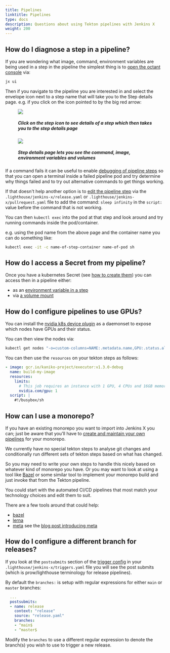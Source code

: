 ```yaml
---
title: Pipelines
linktitle: Pipelines
type: docs
description: Questions about using Tekton pipelines with Jenkins X
weight: 200
---
```


## How do I diagnose a step in a pipeline?

If you are wondering what image, command, environment variables are being used in a step in the pipeline the simplest thing is to [open the octant console](/v3/develop/ui/octant/) via:

```bash 
jx ui
```

Then if you navigate to the pipeline you are interested in and select the envelope icon next to a step name that will take you to the Step details page. e.g. if you click on the icon pointed to by the big red arrow:

<figure>
<img src="/images/developing/octant-step-click.png" />
<figcaption>
<h5>Click on the step icon to see details of a step which then takes you to the step details page</h5>
</figcaption>
</figure>


<figure>
<img src="/images/developing/octant-step.png" />
<figcaption>
<h5>Step details page lets you see the command, image, environment variables and volumes</h5>
</figcaption>
</figure>

If a command fails it can be useful to enable [debugging of pipeline steps](/v3/develop/pipelines/debugging/) so that you can open a terminal inside a failed pipeline pod and try determine why things failed and to try out alternative commands to get things working.

If that doesn't help another option is to [edit the pipeline step](/v3/develop/pipelines/#editing-pipelines) via the `.lighthouse/jenkins-x/release.yaml` or  `.lighthouse/jenkins-x/pullrequest.yaml` file to add the command: `sleep infinity` in the `script:` value before the command that is not working.

You can then `kubectl exec` into the pod at that step and look around and try running commands inside the pod/container.

e.g. using the pod name from the above page and the container name you can do something like:

```bash 
kubectl exec -it -c name-of-step-container name-of-pod sh
```
    
## How do I access a Secret from my pipeline?

Once you have a kubernetes Secret (see [how to create them](/v3/admin/setup/secrets/#create-a-new-secret)) you can access then in a pipeline either:

* as an [environment variable in a step](https://kubernetes.io/docs/concepts/configuration/secret/#using-secrets-as-environment-variables)
* via [a volume mount](https://kubernetes.io/docs/concepts/configuration/secret/#using-secrets-as-files-from-a-pod)


## How do I configure pipelines to use GPUs?
 
 You can install the [nvidia k8s device plugin](https://github.com/NVIDIA/k8s-device-plugin) as a daemonset to expose which nodes have GPUs and their status.
 
 You can then view the nodes via:
 
 ```bash 
 kubectl get nodes "-o=custom-columns=NAME:.metadata.name,GPU:.status.allocatable.nvidia\.com/gpu"  
 ```
         
 You can then use the `resources` on your tekton steps as follows:
 
 ```yaml 
 - image: gcr.io/kaniko-project/executor:v1.3.0-debug
   name: build-my-image
   resources:
     limits:
       # This job requires an instance with 1 GPU, 4 CPUs and 16GB memory - g4dn.2xlarge
       nvidia.com/gpu: 1
   script: |
     #!/busybox/sh
 ```
             

## How can I use a monorepo?

If you have an existing monorepo you want to import into Jenkins X you can; just be aware that you'll have to [create and maintain your own pipelines](/v3/develop/pipelines/editing/) for your monorepo. 

We currently have no special tekton steps to analyse git changes and conditionally run different sets of tekton steps based on what has changed.

So you may need to write your own steps to handle this nicely based on whatever kind of monorepo you have. Or you may want to look at using a tool like [Bazel](https://bazel.build/) or some similar tool to implement your monorepo build and just invoke that from the Tekton pipeline. 

You could start with the automated CI/CD pipelines that most match your technology choices and edit them to suit.

There are a few tools around that could help:
              
* [bazel](https://bazel.build/)
* [lerna](https://github.com/lerna/lerna)
* [meta](https://github.com/mateodelnorte/meta) see the [blog post introducing meta](https://patrickleet.medium.com/mono-repo-or-multi-repo-why-choose-one-when-you-can-have-both-e9c77bd0c668)
                                                                                       
## How do I configure a different branch for releases?

If you look at the `postsubmits` section  of the [trigger config](/v3/develop/reference/pipelines/#lighthouse) in your `.lighthouse/jenkins-x/triggers.yaml` file you will see the post submits (which is prow/lighthouse terminology for release pipelines).

By default the `branches:` is setup with regular expressions for either `main` or `master` branches:


```yaml 
  ...
  postsubmits:
  - name: release
    context: "release"
    source: "release.yaml"
    branches:
    - ^main$
    - ^master$
```

Modify the `branches` to use a different regular expression to denote the branch(s) you wish to use to trigger a new release.
